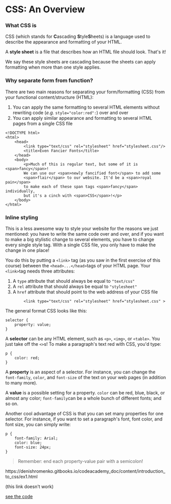# CSS: An Overview

### **What CSS is**

CSS \(which stands for **C**ascading **S**tyle**S**heets\) is a language used to describe the appearance and formatting of your HTML.

A **style sheet** is a file that describes how an HTML file should look. That's it!

We say these style sheets are cascading because the sheets can apply formatting when more than one style applies.

### **Why separate form from function?**

There are two main reasons for separating your form\/formatting \(CSS\) from your functional content\/structure \(HTML\):

1. You can apply the same formatting to several HTML elements without rewriting code \(_e.g._ `style="color:red":`\) over and over
2. You can apply similar appearance and formatting to several HTML pages from a single CSS file

```
<!DOCTYPE html>
<html>
    <head>
        <link type="text/css" rel="stylesheet" href="stylesheet.css"/>
        <title>Even Fancier Fonts</title>
    </head>
    <body>
        <p>Much of this is regular text, but some of it is <span>fancy</span>!
        We can use our <span>newly fancified font</span> to add some
        <span>flair</span> to our website. It'd be a <span>royal pain</span> 
        to make each of these span tags <span>fancy</span> individually,
        but it's a cinch with <span>CSS</span>!</p>
    </body>
</html>
```

### **Inline styling**

This is a less awesome way to style your website for the reasons we just mentioned: you have to write the same code over and over, and if you want to make a big stylistic change to several elements, you have to change every single style tag. With a single CSS file, you only have to make the change in one place!

You do this by putting a `<link>` tag \(as you saw in the first exercise of this course\) between the `<head>...</head>`tags of your HTML page. Your `<link>`tag needs three attributes:

1. A `type` attribute that should always be equal to `"text/css"`
2. A `rel` attribute that should always be equal to `"stylesheet"`
3. A `href` attribute that should point to the web address of your CSS file

```
        <link type="text/css" rel="stylesheet" href="stylesheet.css" >
```

The general format CSS looks like this:

```
selector {
    property: value;
}
```

A **selector** can be any HTML element, such as `<p>`, `<img>`, or `<table>`. You just take off the `<>`s! To make a paragraph's text red with CSS, you'd type:

```
p {
    color: red;
}
```

A **property** is an aspect of a selector. For instance, you can change the `font-family`, `color`, and `font-size` of the text on your web pages \(in addition to many more\).

A **value** is a possible setting for a property. `color` can be red, blue, black, or almost any color; `font-family`can be a whole bunch of different fonts; and so on.

Another cool advantage of CSS is that you can set many properties for one selector. For instance, if you want to set a paragraph's font, font color, and font size, you can simply write:

```
p {
    font-family: Arial;
    color: blue;
    font-size: 24px;
}
```

> Remember: end each property-value pair with a semicolon!

https:\/\/denishromenko.gitbooks.io\/codeacademy\_doc\/content\/introduction\_to\_css\/ex1.html

\(this link doesn't work\)



[see the code](https://denishromenko.gitbooks.io/codeacademy_doc/content/introduction_to_css/ex1.html)